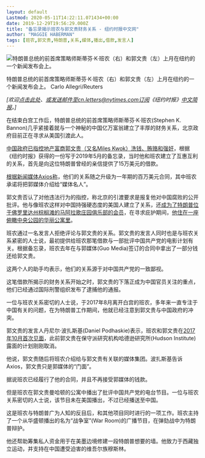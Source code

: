 ```yaml
---
layout: default
Lastmod: 2020-05-11T14:22:11.071434+00:00
date: 2019-12-29T19:56:29.000Z
title: "备忘录揭示班农与郭文贵财务关系 - 纽约时报中文网"
author: "MAGGIE HABERMAN"
tags: [班农,郭文贵,特朗普,关系,媒体,播出,借款,发言人]
---
```


![特朗普总统的前首席策略师斯蒂芬·K·班农（右）和郭文贵（左）上月在纽约的一个新闻发布会上。](https://images.weserv.nl/?url=https%3A//static01.nyt.com/images/2019/12/23/us/politics/23dc-bannon/merlin_147120711_bf78c911-84ee-4203-a74f-95f5af0ec1bf-master1050.jpg)

特朗普总统的前首席策略师斯蒂芬·K·班农（右）和郭文贵（左）上月在纽约的一个新闻发布会上。 Carlo Allegri/Reuters

_\[欢迎_[_点击此处_](https://sso.nytcn.me/email/?source=top-right)_、或发送邮件至cn.letters@nytimes.com订阅《纽约时报》_[_中文简报_](https://cn.nytimes.com/morning-brief/)_。\]_

在结束白宫工作后，特朗普总统的前首席策略师斯蒂芬·K·班农(Stephen K. Bannon)几乎紧接着就与一个神秘的中国亿万富翁建立了丰厚的财务关系，北京政府目前正在寻求从美国引渡此人。  

[中国政府已指控地产富商郭文贵（又名Miles Kwok）洗钱、贿赂和强奸](https://cn.nytimes.com/china/20180110/the-world-according-to-guo/)，根据《纽约时报》获得的一份写于2019年5月的备忘录，当时他和班农建立了互惠互利的关系，首先是向这位特朗普曾经的亲信提供了15万美元的借款。

[根据新闻媒体Axios称](https://www.axios.com/steve-bannon-contract-chinese-billionaire-guo-media-fa6bc244-6d7a-4a53-9f03-1296d4fae5aa.html)，他们的关系随之升级为一年期的百万美元合同，其中班农承诺将把郭媒体介绍给“媒体名人”。

郭文贵否认了对他违法行为的指控，称北京的引渡要求是报复他对中国腐败的公开批评。他与像班农这样对中国持强硬态度的美国人建立了关系，还[成为了特朗普位于佛罗里达州棕榈滩的马阿拉歌庄园俱乐部的会员](https://www.wsj.com/articles/chinese-tycoon-holed-up-in-manhattan-hotel-is-accused-of-spying-for-beijing-11563810726)，在寻求庇护期间，[他住在一座俯瞰中央公园的华丽公寓里](https://cn.nytimes.com/china/20170907/chinese-billionaire-corruption-asylum/)。

班农通过一名发言人拒绝评论与郭文贵的关系。郭文贵的发言人同时也是与班农关系紧密的人士说，最初提供给班农那笔借款与一部批评中国共产党的电影计划有关。根据备忘录，班农去年在与郭媒体(Guo Media)签订的合同中拿出了一部分钱还给郭文贵。

这两个人的助手均表示，他们的关系源于对中国共产党的一致鄙视。

这笔借款所揭示的财务关系开始之时，郭文贵的下落正成为中国官员关注的重点，他们已经通过国际刑警组织发布了逮捕他的通报。

一位与班农关系密切的人士说，于2017年8月离开白宫的班农，多年来一直专注于中国有关的问题，在为特朗普工作期间，他就已经注意到郭文贵与中国政府的冲突。

郭文贵的发言人丹尼尔·波扎斯基(Daniel Podhaskie)表示，班农和郭文贵在[2017年10月首次见面](https://cn.nytimes.com/usa/20181205/stephen-bannon-guo-wengui-china/)，此前郭文贵在保守派研究机构哈德逊研究所(Hudson Institute)露面的计划刚刚取消。

他说，郭文贵随后将班农介绍给与郭文贵有关联的媒体集团。波扎斯基告诉Axios，郭文贵只是郭媒体的“门面”。

据说班农已经履行了他的合同，并且不再接受郭媒体的钱款。

但是班农在郭文贵曼哈顿的公寓中播出了批评中国共产党的电台节目。一位与班农关系密切的人士说，该节目未在美国播出，不过已经播送至中国。

这是班农与特朗普广为人知的反目后，和其他项目同时进行的一项工作。班农主持了一个从华盛顿播出的名为“战争室”(War Room)的广播节目，在弹劾战中为特朗普辩护。

他还帮助筹集私人资金用于在美墨边境修建一段特朗普想要的墙。他致力于西藏独立运动，并支持在中国遭受迫害的维吾尔族穆斯林。

